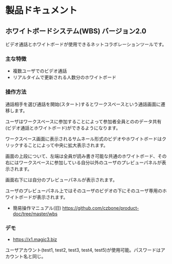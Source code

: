 # 製品ドキュメント

## ホワイトボードシステム(WBS) バージョン2.0

ビデオ通話とホワイトボードが使用できるネットコラボレーションツールです。

### 主な特徴

- 複数ユーザでのビデオ通話
- リアルタイムで更新される人数分のホワイトボード

### 操作方法

通話相手を選び通話を開始(スタート)するとワークスペースという通話画面に遷移します。

ユーザはワークスペースに参加することによって参加者全員とののデータ共有(ビデオ通話とホワイトボード)ができるようになります。

ワークスペース画面に表示されるサムネール形式のビデオやホワイトボードはクリックすることによって中央に拡大表示されます。

画面の上段について、左端は全員が読み書き可能な共通のホワイトボード、その右にはワークスペースに参加している自分以外のユーザのプレビューパネルが表示されます。

画面右下には自分のプレビューパネルが表示されます。

ユーザのプレビューパネル上ではそのユーザのビデオの下にそのユーザ専用のホワイトボードが表示されます。


- 簡易操作マニュアル(旧) https://github.com/czbone/product-doc/tree/master/wbs

### デモ

- https://x1.magic3.biz

ユーザアカウント(test1, test2, test3, test4, test5)が使用可能。パスワードはアカウント名と同じ。